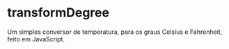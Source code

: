 # transformDegree
Um simples conversor de temperatura, para os graus Celsius e Fahrenheit, feito em JavaScript.
